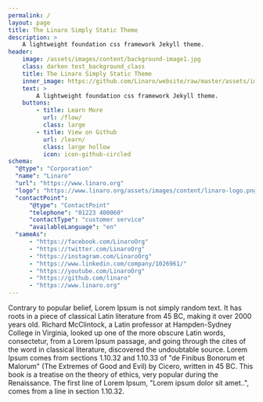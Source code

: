 ```yaml
---
permalink: /
layout: page
title: The Linaro Simply Static Theme
description: >
    A lightweight foundation css framework Jekyll theme.
header:
    image: /assets/images/content/background-image1.jpg
    class: darken test_background_class
    title: The Linaro Simply Static Theme
    inner_image: https://github.com/Linaro/website/raw/master/assets/images/content/linaro-logo.png
    text: >
        A lightweight foundation css framework Jekyll theme.
    buttons:
        - title: Learn More
          url: /flow/
          class: large
        - title: View on Github
          url: /learn/
          class: large hollow
          icon: icon-github-circled
schema:
  "@type": "Corporation"
  "name": "Linaro"
  "url": "https://www.linaro.org"
  "logo": "https://www.linaro.org/assets/images/content/linaro-logo.png"
  "contactPoint":
      "@type": "ContactPoint"
      "telephone": "01223 400060"
      "contactType": "customer service"
      "availableLanguage": "en"
  "sameAs":
      - "https://facebook.com/LinaroOrg"
      - "https://twitter.com/LinaroOrg"
      - "https://instagram.com/LinaroOrg"
      - "https://www.linkedin.com/company/1026961/"
      - "https://youtube.com/LinaroOrg"
      - "https://github.com/linaro"
      - "https://www.linaro.org"
---
```

Contrary to popular belief, Lorem Ipsum is not simply random text. It has roots in a piece of classical Latin literature from 45 BC, making it over 2000 years old. Richard McClintock, a Latin professor at Hampden-Sydney College in Virginia, looked up one of the more obscure Latin words, consectetur, from a Lorem Ipsum passage, and going through the cites of the word in classical literature, discovered the undoubtable source. Lorem Ipsum comes from sections 1.10.32 and 1.10.33 of "de Finibus Bonorum et Malorum" (The Extremes of Good and Evil) by Cicero, written in 45 BC. This book is a treatise on the theory of ethics, very popular during the Renaissance. The first line of Lorem Ipsum, "Lorem ipsum dolor sit amet..", comes from a line in section 1.10.32.
